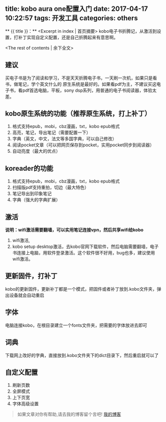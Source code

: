 title: kobo aura one配置入门
date: 2017-04-17 10:22:57
tags: 开发工具
categories: others
---
** {{ title }}：** <Excerpt in index | 首页摘要>
kobo电子书折腾记，从激活到设置，打补丁实现自定义配置，还是自己折腾起来有意思啊。
<!-- more -->
<The rest of contents | 余下全文>

## 建议
买电子书是为了阅读和学习，不是天天折腾电子书，一天刷一次机，如果只是看书，做笔记，学个英文什么的
原生系统是最好的。如果看pdf为主，不建议买这电子书，看pdf首选电脑，平板，sony dsp系列，用普通的电子书阅读器，体验太差。

## kobo原生系统的功能（推荐原生系统，打上补丁）
1. 格式支持epub，mobi，cbz漫画，txt，kobo epub格式
2. 高亮，笔记，导出笔记（需要配置一下）
3. 字典（英文，中文，法文等多国字典，可以自己修改）
4. 阅读pocket文章（可以把网页保存到pocket，实用pocket同步到阅读器）
5. 自动亮度（最大的优点）

## koreader的功能
1. 格式支持epub，mobi，cbz漫画，txt，kobo epub格式
2. 扫描版pdf支持重拍，切边（最大特色）
3. 笔记导出到印象笔记
4. 字典（强大的字典扩展）


## 激活
**说明：wifi激活需要翻墙，可以实用笔记连接vpn，然后共享wifi给kobo**
1. wifi激活,
2. kobo setup desktop激活，去kobo官网下载软件，然后电脑需要翻墙，电子书连接上电脑，用软件登录激活。这个软件很不好用，bug也多，建议使用wifi激活。

## 更新固件，打补丁
kobo的更新固件，更新补丁都是一个模式，把固件或者补丁放到.kobo文件夹，弹出设备就会自动重启

## 字体
电脑连接kobo，在根目录建立一个fonts文件夹，把需要的字体放进去即可

## 词典
下载网上改好的字典，直接放到.kobo文件夹下的dict目录下，然后重启就可以了

## 自定义配置
1. 刷新页数
2. 全屏模式
3. 上下页宽
4. 字体高级设置




> 如果文章对你有帮助,请去我的博客留个言吧! [我的博客][1]

[1]: http://geeksblog.cc
